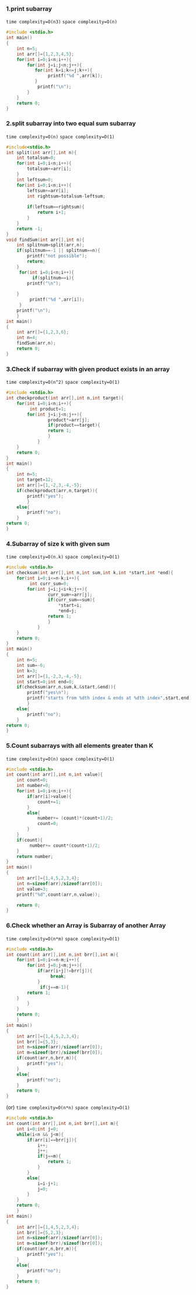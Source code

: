 ### 1.print subarray
``time complexity=O(n3)``
``space complexity=O(n)``
```c
#include <stdio.h>
int main()
{
    int n=5;
    int arr[]={1,2,3,4,5};
    for(int i=0;i<n;i++){
        for(int j=i;j<n;j++){
           for(int k=i;k<=j;k++){
                printf("%d ",arr[k]);
           }
            printf("\n");
        }
    }
    return 0;
}
```
### 2.split subarray into two equal sum subarray
``time complexity=O(n)``
``space complexity=O(1)``
```c
#include<stdio.h>
int split(int arr[],int n){
    int totalsum=0;
    for(int i=0;i<n;i++){
        totalsum+=arr[i];
    }
    int leftsum=0;
    for(int i=0;i<n;i++){
        leftsum+=arr[i];
        int rightsum=totalsum-leftsum;
       
        if(leftsum==rightsum){
            return i+1;
        }
    }
    return -1;
}
void findSum(int arr[],int n){
    int splitnum=split(arr,n);
    if(splitnum==-1 || splitnum==n){
        printf("not possible");
        return;
    }
     for(int i=0;i<n;i++){
          if(splitnum==i){
        printf("\n");
       
    }
         printf("%d ",arr[i]);
     }
    printf("\n");
    }
int main()
{
    int arr[]={1,2,3,6};
    int n=4;
    findSum(arr,n);
    return 0;
}
```
### 3.Check if subarray with given product exists in an array
``time complexity=O(n^2)``
``space complexity=O(1)``
```c
#include <stdio.h>
int checkproduct(int arr[],int n,int target){
    for(int i=0;i<n;i++){
         int product=1;
        for(int j=i;j<n;j++){
                product*=arr[j];
                if(product==target){
                return 1;
                }
            }
    }
    return 0;
}
int main()
{
    int n=5;
    int target=12;
    int arr[]={1,-2,3,-4,-5};
    if(checkproduct(arr,n,target)){
        printf("yes");
        }
    else{
        printf("no");
    }
return 0;
}
```
### 4.Subarray of size k with given sum
``time complexity=O(n.k)``
``space complexity=O(1)``
```c
#include <stdio.h>
int checksum(int arr[],int n,int sum,int k,int *start,int *end){
    for(int i=0;i<=n-k;i++){
         int curr_sum=0;
        for(int j=i;j<i+k;j++){
                curr_sum+=arr[j];
                if(curr_sum==sum){
                    *start=i;
                    *end=j;
                return 1;
                }
            }
    }
    return 0;
}
int main()
{
    int n=5;
    int sum=-6;
    int k=3;
    int arr[]={1,-2,3,-4,-5};
    int start=0;int end=0;
    if(checksum(arr,n,sum,k,&start,&end)){
        printf("yes\n");
        printf("starts from %dth index & ends at %dth index",start,end);
        }
    else{
        printf("no");
    }
return 0;
}
```
### 5.Count subarrays with all elements greater than K
``time complexity=O(n)``
``space complexity=O(1)``
```c
#include <stdio.h>
int count(int arr[],int n,int value){
    int count=0;
    int number=0;
    for(int i=0;i<n;i++){
        if(arr[i]>value){
            count+=1;
        }
        else{
            number+= (count)*(count+1)/2;
            count=0;
        }
    }
    if(count){
         number+= count*(count+1)/2;
    }
    return number;
}
int main()
{
    int arr[]={1,4,5,2,3,4};
    int n=sizeof(arr)/sizeof(arr[0]);
    int value=3;
    printf("%d",count(arr,n,value));

    return 0;
}
```
### 6.Check whether an Array is Subarray of another Array
``time complexity=O(n*m)``
``space complexity=O(1)``
```c
#include <stdio.h>
int count(int arr[],int n,int brr[],int m){
    for(int i=0;i<=n-m;i++){
        for(int j=0;j<m;j++){
            if(arr[i+j]!=brr[j]){
                 break;
            }
             if(j==m-1){
        return 1;
    }
        }
    }
    return 0;
    }
int main()
{
    int arr[]={1,4,5,2,3,4};
    int brr[]={5,3};
    int n=sizeof(arr)/sizeof(arr[0]);
    int m=sizeof(brr)/sizeof(brr[0]);
    if(count(arr,n,brr,m)){
        printf("yes");
    }
    else{
        printf("no");
    }
    return 0;
}
```
(or)
``time complexity=O(n*n)``
``space complexity=O(1)``
```c
#include <stdio.h>
int count(int arr[],int n,int brr[],int m){
    int i=0;int j=0;
    while(i<n && j<m){
        if(arr[i]==brr[j]){
            i++;
            j++;
            if(j==m){
                return 1;
            }
        }
        else{
            i=i-j+1;
            j=0;
        }
    }
    return 0;
    }
int main()
{
    int arr[]={1,4,5,2,3,4};
    int brr[]={5,2,3};
    int n=sizeof(arr)/sizeof(arr[0]);
    int m=sizeof(brr)/sizeof(brr[0]);
    if(count(arr,n,brr,m)){
        printf("yes");
    }
    else{
        printf("no");
    }
    return 0;
}
```

